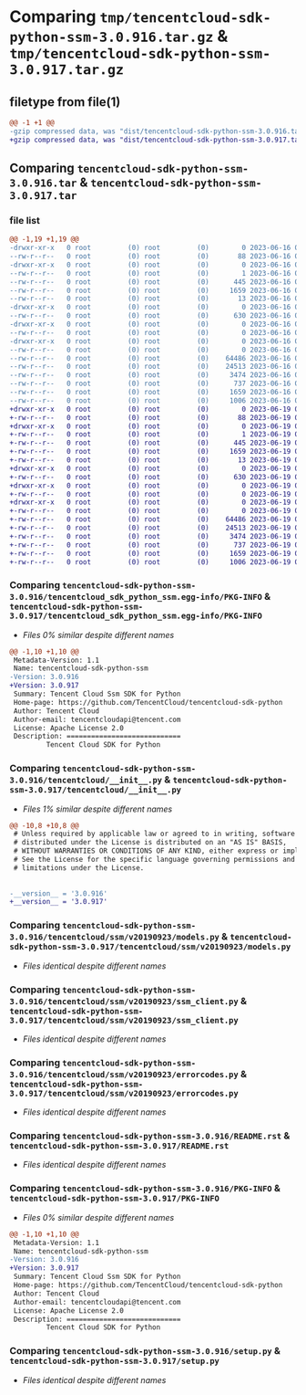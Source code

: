 # Comparing `tmp/tencentcloud-sdk-python-ssm-3.0.916.tar.gz` & `tmp/tencentcloud-sdk-python-ssm-3.0.917.tar.gz`

## filetype from file(1)

```diff
@@ -1 +1 @@
-gzip compressed data, was "dist/tencentcloud-sdk-python-ssm-3.0.916.tar", last modified: Fri Jun 16 00:40:51 2023, max compression
+gzip compressed data, was "dist/tencentcloud-sdk-python-ssm-3.0.917.tar", last modified: Mon Jun 19 00:32:38 2023, max compression
```

## Comparing `tencentcloud-sdk-python-ssm-3.0.916.tar` & `tencentcloud-sdk-python-ssm-3.0.917.tar`

### file list

```diff
@@ -1,19 +1,19 @@
-drwxr-xr-x   0 root         (0) root         (0)        0 2023-06-16 00:40:51.000000 tencentcloud-sdk-python-ssm-3.0.916/
--rw-r--r--   0 root         (0) root         (0)       88 2023-06-16 00:40:51.000000 tencentcloud-sdk-python-ssm-3.0.916/setup.cfg
-drwxr-xr-x   0 root         (0) root         (0)        0 2023-06-16 00:40:51.000000 tencentcloud-sdk-python-ssm-3.0.916/tencentcloud_sdk_python_ssm.egg-info/
--rw-r--r--   0 root         (0) root         (0)        1 2023-06-16 00:40:51.000000 tencentcloud-sdk-python-ssm-3.0.916/tencentcloud_sdk_python_ssm.egg-info/dependency_links.txt
--rw-r--r--   0 root         (0) root         (0)      445 2023-06-16 00:40:51.000000 tencentcloud-sdk-python-ssm-3.0.916/tencentcloud_sdk_python_ssm.egg-info/SOURCES.txt
--rw-r--r--   0 root         (0) root         (0)     1659 2023-06-16 00:40:51.000000 tencentcloud-sdk-python-ssm-3.0.916/tencentcloud_sdk_python_ssm.egg-info/PKG-INFO
--rw-r--r--   0 root         (0) root         (0)       13 2023-06-16 00:40:51.000000 tencentcloud-sdk-python-ssm-3.0.916/tencentcloud_sdk_python_ssm.egg-info/top_level.txt
-drwxr-xr-x   0 root         (0) root         (0)        0 2023-06-16 00:40:51.000000 tencentcloud-sdk-python-ssm-3.0.916/tencentcloud/
--rw-r--r--   0 root         (0) root         (0)      630 2023-06-16 00:40:51.000000 tencentcloud-sdk-python-ssm-3.0.916/tencentcloud/__init__.py
-drwxr-xr-x   0 root         (0) root         (0)        0 2023-06-16 00:40:51.000000 tencentcloud-sdk-python-ssm-3.0.916/tencentcloud/ssm/
--rw-r--r--   0 root         (0) root         (0)        0 2023-06-16 00:40:51.000000 tencentcloud-sdk-python-ssm-3.0.916/tencentcloud/ssm/__init__.py
-drwxr-xr-x   0 root         (0) root         (0)        0 2023-06-16 00:40:51.000000 tencentcloud-sdk-python-ssm-3.0.916/tencentcloud/ssm/v20190923/
--rw-r--r--   0 root         (0) root         (0)        0 2023-06-16 00:40:51.000000 tencentcloud-sdk-python-ssm-3.0.916/tencentcloud/ssm/v20190923/__init__.py
--rw-r--r--   0 root         (0) root         (0)    64486 2023-06-16 00:40:51.000000 tencentcloud-sdk-python-ssm-3.0.916/tencentcloud/ssm/v20190923/models.py
--rw-r--r--   0 root         (0) root         (0)    24513 2023-06-16 00:40:51.000000 tencentcloud-sdk-python-ssm-3.0.916/tencentcloud/ssm/v20190923/ssm_client.py
--rw-r--r--   0 root         (0) root         (0)     3474 2023-06-16 00:40:51.000000 tencentcloud-sdk-python-ssm-3.0.916/tencentcloud/ssm/v20190923/errorcodes.py
--rw-r--r--   0 root         (0) root         (0)      737 2023-06-16 00:40:51.000000 tencentcloud-sdk-python-ssm-3.0.916/README.rst
--rw-r--r--   0 root         (0) root         (0)     1659 2023-06-16 00:40:51.000000 tencentcloud-sdk-python-ssm-3.0.916/PKG-INFO
--rw-r--r--   0 root         (0) root         (0)     1006 2023-06-16 00:40:51.000000 tencentcloud-sdk-python-ssm-3.0.916/setup.py
+drwxr-xr-x   0 root         (0) root         (0)        0 2023-06-19 00:32:38.000000 tencentcloud-sdk-python-ssm-3.0.917/
+-rw-r--r--   0 root         (0) root         (0)       88 2023-06-19 00:32:38.000000 tencentcloud-sdk-python-ssm-3.0.917/setup.cfg
+drwxr-xr-x   0 root         (0) root         (0)        0 2023-06-19 00:32:38.000000 tencentcloud-sdk-python-ssm-3.0.917/tencentcloud_sdk_python_ssm.egg-info/
+-rw-r--r--   0 root         (0) root         (0)        1 2023-06-19 00:32:38.000000 tencentcloud-sdk-python-ssm-3.0.917/tencentcloud_sdk_python_ssm.egg-info/dependency_links.txt
+-rw-r--r--   0 root         (0) root         (0)      445 2023-06-19 00:32:38.000000 tencentcloud-sdk-python-ssm-3.0.917/tencentcloud_sdk_python_ssm.egg-info/SOURCES.txt
+-rw-r--r--   0 root         (0) root         (0)     1659 2023-06-19 00:32:38.000000 tencentcloud-sdk-python-ssm-3.0.917/tencentcloud_sdk_python_ssm.egg-info/PKG-INFO
+-rw-r--r--   0 root         (0) root         (0)       13 2023-06-19 00:32:38.000000 tencentcloud-sdk-python-ssm-3.0.917/tencentcloud_sdk_python_ssm.egg-info/top_level.txt
+drwxr-xr-x   0 root         (0) root         (0)        0 2023-06-19 00:32:38.000000 tencentcloud-sdk-python-ssm-3.0.917/tencentcloud/
+-rw-r--r--   0 root         (0) root         (0)      630 2023-06-19 00:32:38.000000 tencentcloud-sdk-python-ssm-3.0.917/tencentcloud/__init__.py
+drwxr-xr-x   0 root         (0) root         (0)        0 2023-06-19 00:32:38.000000 tencentcloud-sdk-python-ssm-3.0.917/tencentcloud/ssm/
+-rw-r--r--   0 root         (0) root         (0)        0 2023-06-19 00:32:38.000000 tencentcloud-sdk-python-ssm-3.0.917/tencentcloud/ssm/__init__.py
+drwxr-xr-x   0 root         (0) root         (0)        0 2023-06-19 00:32:38.000000 tencentcloud-sdk-python-ssm-3.0.917/tencentcloud/ssm/v20190923/
+-rw-r--r--   0 root         (0) root         (0)        0 2023-06-19 00:32:38.000000 tencentcloud-sdk-python-ssm-3.0.917/tencentcloud/ssm/v20190923/__init__.py
+-rw-r--r--   0 root         (0) root         (0)    64486 2023-06-19 00:32:38.000000 tencentcloud-sdk-python-ssm-3.0.917/tencentcloud/ssm/v20190923/models.py
+-rw-r--r--   0 root         (0) root         (0)    24513 2023-06-19 00:32:38.000000 tencentcloud-sdk-python-ssm-3.0.917/tencentcloud/ssm/v20190923/ssm_client.py
+-rw-r--r--   0 root         (0) root         (0)     3474 2023-06-19 00:32:38.000000 tencentcloud-sdk-python-ssm-3.0.917/tencentcloud/ssm/v20190923/errorcodes.py
+-rw-r--r--   0 root         (0) root         (0)      737 2023-06-19 00:32:38.000000 tencentcloud-sdk-python-ssm-3.0.917/README.rst
+-rw-r--r--   0 root         (0) root         (0)     1659 2023-06-19 00:32:38.000000 tencentcloud-sdk-python-ssm-3.0.917/PKG-INFO
+-rw-r--r--   0 root         (0) root         (0)     1006 2023-06-19 00:32:38.000000 tencentcloud-sdk-python-ssm-3.0.917/setup.py
```

### Comparing `tencentcloud-sdk-python-ssm-3.0.916/tencentcloud_sdk_python_ssm.egg-info/PKG-INFO` & `tencentcloud-sdk-python-ssm-3.0.917/tencentcloud_sdk_python_ssm.egg-info/PKG-INFO`

 * *Files 0% similar despite different names*

```diff
@@ -1,10 +1,10 @@
 Metadata-Version: 1.1
 Name: tencentcloud-sdk-python-ssm
-Version: 3.0.916
+Version: 3.0.917
 Summary: Tencent Cloud Ssm SDK for Python
 Home-page: https://github.com/TencentCloud/tencentcloud-sdk-python
 Author: Tencent Cloud
 Author-email: tencentcloudapi@tencent.com
 License: Apache License 2.0
 Description: ============================
         Tencent Cloud SDK for Python
```

### Comparing `tencentcloud-sdk-python-ssm-3.0.916/tencentcloud/__init__.py` & `tencentcloud-sdk-python-ssm-3.0.917/tencentcloud/__init__.py`

 * *Files 1% similar despite different names*

```diff
@@ -10,8 +10,8 @@
 # Unless required by applicable law or agreed to in writing, software
 # distributed under the License is distributed on an "AS IS" BASIS,
 # WITHOUT WARRANTIES OR CONDITIONS OF ANY KIND, either express or implied.
 # See the License for the specific language governing permissions and
 # limitations under the License.
 
 
-__version__ = '3.0.916'
+__version__ = '3.0.917'
```

### Comparing `tencentcloud-sdk-python-ssm-3.0.916/tencentcloud/ssm/v20190923/models.py` & `tencentcloud-sdk-python-ssm-3.0.917/tencentcloud/ssm/v20190923/models.py`

 * *Files identical despite different names*

### Comparing `tencentcloud-sdk-python-ssm-3.0.916/tencentcloud/ssm/v20190923/ssm_client.py` & `tencentcloud-sdk-python-ssm-3.0.917/tencentcloud/ssm/v20190923/ssm_client.py`

 * *Files identical despite different names*

### Comparing `tencentcloud-sdk-python-ssm-3.0.916/tencentcloud/ssm/v20190923/errorcodes.py` & `tencentcloud-sdk-python-ssm-3.0.917/tencentcloud/ssm/v20190923/errorcodes.py`

 * *Files identical despite different names*

### Comparing `tencentcloud-sdk-python-ssm-3.0.916/README.rst` & `tencentcloud-sdk-python-ssm-3.0.917/README.rst`

 * *Files identical despite different names*

### Comparing `tencentcloud-sdk-python-ssm-3.0.916/PKG-INFO` & `tencentcloud-sdk-python-ssm-3.0.917/PKG-INFO`

 * *Files 0% similar despite different names*

```diff
@@ -1,10 +1,10 @@
 Metadata-Version: 1.1
 Name: tencentcloud-sdk-python-ssm
-Version: 3.0.916
+Version: 3.0.917
 Summary: Tencent Cloud Ssm SDK for Python
 Home-page: https://github.com/TencentCloud/tencentcloud-sdk-python
 Author: Tencent Cloud
 Author-email: tencentcloudapi@tencent.com
 License: Apache License 2.0
 Description: ============================
         Tencent Cloud SDK for Python
```

### Comparing `tencentcloud-sdk-python-ssm-3.0.916/setup.py` & `tencentcloud-sdk-python-ssm-3.0.917/setup.py`

 * *Files identical despite different names*


